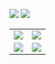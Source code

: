<!-- ### Hi there 👋 -->


<img src="https://img.shields.io/badge/Docker-2CA5E0?style=for-the-badge&logo=docker&logoColor=white" /> <img src="https://img.shields.io/badge/kubernetes-326ce5.svg?&style=for-the-badge&logo=kubernetes&logoColor=white" />

  
<table border="0" cellpadding="0" frame="none" rules="none">
  <tr>
    <td><img align="center" src="https://github-profile-summary-cards.vercel.app/api/cards/profile-details?username=kelein&theme=github" /></td>
<!--     <td><img src="https://activity-graph.herokuapp.com/graph?username=kelein&theme=minimal" /></td> -->
    <td><img align="center" src="https://github-readme-streak-stats.herokuapp.com/?user=kelein" /></td>
  </tr>
  <tr>
   <td><img align="center" src="https://github-readme-stats.vercel.app/api?username=kelein&count_private=true&show_icons=true&include_all_commits=true&hide=contribs&count_private=true&hide_rank=false" /></td>
    <td><img align="center" src="https://github-readme-stats.vercel.app/api/top-langs?username=kelein&layout=compact&langs_count=9" /></td>
<!--     <td><img src="http://github-profile-summary-cards.vercel.app/api/cards/repos-per-language?username=kelein&theme=default" /></td>   -->
  </tr>
</table>


<!--
**kelein/kelein** is a ✨ _special_ ✨ repository because its `README.md` (this file) appears on your GitHub profile.

Here are some ideas to get you started:

- 🔭 I’m currently working on ...
- 🌱 I’m currently learning ...
- 👯 I’m looking to collaborate on ...
- 🤔 I’m looking for help with ...
- 💬 Ask me about ...
- 📫 How to reach me: ...
- 😄 Pronouns: ...
- ⚡ Fun fact: ...
-->
